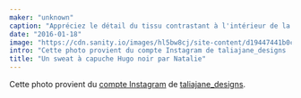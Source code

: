 ```yaml
---
maker: "unknown"
caption: "Appréciez le détail du tissu contrastant à l'intérieur de la capuche"
date: "2016-01-18"
image: "https://cdn.sanity.io/images/hl5bw8cj/site-content/d19447441b0ccec9460b210d48292d5cd7a3b5a8-1080x1080.jpg"
intro: "Cette photo provient du compte Instagram de taliajane_designs ."
title: "Un sweat à capuche Hugo noir par Natalie"
---
```



Cette photo provient du [compte Instagram](https://www.instagram.com/p/BAqm70Lqg9o/)  de [taliajane_designs](https://www.instagram.com/taliajane_designs/).

